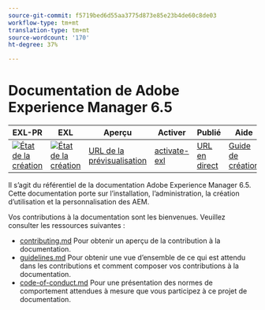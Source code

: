 ```yaml
---
source-git-commit: f5719bed6d55aa3775d873e85e23b4de60c8de03
workflow-type: tm+mt
translation-type: tm+mt
source-wordcount: '170'
ht-degree: 37%

---
```

# Documentation de Adobe Experience Manager 6.5

| EXL-PR | EXL | Aperçu | Activer | Publié | Aide |
|--- |--- |--- |--- |--- |--- |
| [![État de la création](https://docs.ci.corp.adobe.com/view/exl-pr/job/experience-manager-65.en_pr-exl/badge/icon)](https://docs.ci.corp.adobe.com/view/exl-pr/job/experience-manager-65.en_pr-exl/lastBuild/) | [![État de la création](https://docs.ci.corp.adobe.com/view/exl-pr/job/experience-manager-65.en_exl/lastBuild/badge/icon)](https://docs.ci.corp.adobe.com/view/exl-pr/job/experience-manager-65.en_exl/lastBuild/lastBuild) | [URL de la prévisualisation](https://experienceleague.corp.adobe.com/docs/experience-manager-65/authoring/home.html?lang=en) | [activate-exl](https://docs.ci.corp.adobe.com/job/activate-exl/build/) | [URL en direct](https://experienceleague.adobe.com/docs/experience-manager-65/authoring/home.html?lang=en) | [Guide de création](https://experienceleague.adobe.com/docs/authoring-guide-exl/using/home.html?lang=en) |

Il s’agit du référentiel de la documentation Adobe Experience Manager 6.5. Cette documentation porte sur l’installation, l’administration, la création d’utilisation et la personnalisation des AEM.

Vos contributions à la documentation sont les bienvenues. Veuillez consulter les ressources suivantes :

* [contributing.md](contributing.md) Pour obtenir un aperçu de la contribution à la documentation.
* [guidelines.md](guidelines.md) Pour obtenir une vue d’ensemble de ce qui est attendu dans les contributions et comment composer vos contributions à la documentation.
* [code-of-conduct.md](code-of-conduct.md) Pour une présentation des normes de comportement attendues à mesure que vous participez à ce projet de documentation.

